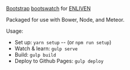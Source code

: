 [Bootstrap](http://getbootstrap.com/) [bootswatch](http://bootswatch.com/) for [ENLIVEN](http://www.enliven.co)

Packaged for use with Bower, Node, and Meteor.

Usage:

- Set up: `yarn setup`
-- (or `npm run setup`)
- Watch & learn: `gulp serve`
- Build: `gulp build`
- Deploy to Github Pages: `gulp deploy`
